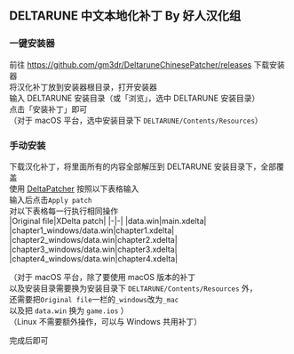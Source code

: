 ## DELTARUNE 中文本地化补丁 By 好人汉化组
### 一键安装器
前往 https://github.com/gm3dr/DeltaruneChinesePatcher/releases 下载安装器<br>
将汉化补丁放到安装器根目录，打开安装器<br>
输入 DELTARUNE 安装目录（或「浏览」，选中 DELTARUNE 安装目录）<br>
点击「安装补丁」即可<br>
（对于 macOS 平台，选中安装目录下 `DELTARUNE/Contents/Resources`）
### 手动安装
下载汉化补丁，将里面所有的内容全部解压到 DELTARUNE 安装目录下，全部覆盖<br>
使用 [DeltaPatcher](https://github.com/marco-calautti/DeltaPatcher) 按照以下表格输入<br>
输入后点击`Apply patch`<br>
对以下表格每一行执行相同操作<br>
|Original file|XDelta patch|
|-|-|
|data.win|main.xdelta|
|chapter1_windows/data.win|chapter1.xdelta|
|chapter2_windows/data.win|chapter2.xdelta|
|chapter3_windows/data.win|chapter3.xdelta|
|chapter4_windows/data.win|chapter4.xdelta|

（对于 macOS 平台，除了要使用 macOS 版本的补丁<br>
以及安装目录需要换为安装目录下 `DELTARUNE/Contents/Resources` 外，<br>
还需要把`Original file`一栏的`_windows`改为`_mac`<br>
以及把 `data.win` 换为 `game.ios` ）<br>
（Linux 不需要额外操作，可以与 Windows 共用补丁）

完成后即可